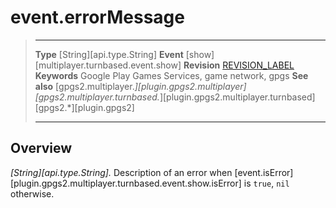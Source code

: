 # event.errorMessage

> --------------------- ------------------------------------------------------------------------------------------
> __Type__              [String][api.type.String]
> __Event__             [show][multiplayer.turnbased.event.show]
> __Revision__          [REVISION_LABEL](REVISION_URL)
> __Keywords__          Google Play Games Services, game network, gpgs
> __See also__          [gpgs2.multiplayer.*][plugin.gpgs2.multiplayer]
>                       [gpgs2.multiplayer.turnbased.*][plugin.gpgs2.multiplayer.turnbased]
>                       [gpgs2.*][plugin.gpgs2]
> --------------------- ------------------------------------------------------------------------------------------

## Overview

_[String][api.type.String]._ Description of an error when [event.isError][plugin.gpgs2.multiplayer.turnbased.event.show.isError] is `true`, `nil` otherwise.